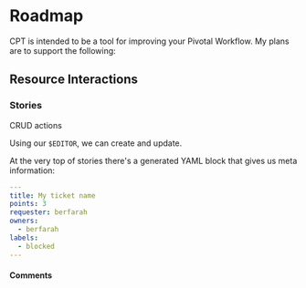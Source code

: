 # Roadmap

CPT is intended to be a tool for improving your Pivotal Workflow. My plans are
to support the following:

## Resource Interactions

### Stories

CRUD actions

Using our `$EDITOR`, we can create and update.

At the very top of stories there's a generated YAML block that gives us meta
information:

```yml
---
title: My ticket name
points: 3
requester: berfarah
owners:
  - berfarah
labels:
  - blocked
---
```

#### Comments
